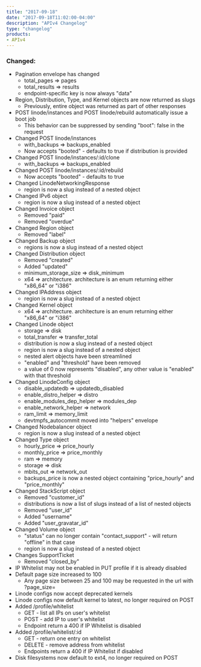 ```yaml
---
title: "2017-09-18"
date: "2017-09-18T11:02:00-04:00"
description: "APIv4 Changelog"
type: "changelog"
products:
- APIv4
---
```

### Changed:

* Pagination envelope has changed
  * total_pages => pages
  * total_results => results
  * endpoint-specific key is now always "data"
* Region, Distribution, Type, and Kernel objects are now returned as slugs
  * Previously, entire object was returned as part of other responses
* POST linode/instances and POST linode/rebuild automatically issue a boot job
  * This behavior can be suppressed by sending "boot": false in the request
* Changed POST linode/instances
  * with_backups => backups_enabled
  * Now accepts "booted" - defaults to true if distribution is provided
* Changed POST linode/instances/:id/clone
  * with_backups => backups_enabled
* Changed POST linode/instances/:id/rebuild
  * Now accepts "booted" - defaults to true
* Changed LinodeNetworkingResponse
  * region is now a slug instead of a nested object
* Changed IPv6 object
  * region is now a slug instead of a nested object
* Changed Invoice object
  * Removed "paid"
  * Removed "overdue"
* Changed Region object
  * Removed "label"
* Changed Backup object
  * regions is now a slug instead of a nested object
* Changed Distribution object
  * Removed "created"
  * Added "updated"
  * minimum_storage_size => disk_minimum
  * x64 => architecture. architecture is an enum returning either "x86_64" or "i386"
* Changed IPAddress object
  * region is now a slug instead of a nested object
* Changed Kernel object
  * x64 => architecture. architecture is an enum returning either "x86_64" or "i386"
* Changed Linode object
  * storage => disk
  * total_transfer => transfer_total
  * distribution is now a slug instead of a nested object
  * region is now a slug instead of a nested object
  * nested alert objects have been streamlined
  * "enabled" and "threshold" have been removed
  * a value of 0 now represents "disabled", any other value is "enabled" with that threshold
* Changed LinodeConfig object
  * disable_updatedb => updatedb_disabled
  * enable_distro_helper => distro
  * enable_modules_dep_helper => modules_dep
  * enable_network_helper => network
  * ram_limit => memory_limit
  * devtmpfs_autocommit moved into "helpers" envelope
* Changed Nodebalancer object
  * region is now a slug instead of a nested object
* Changed Type object
  * hourly_price => price_hourly
  * monthly_price => price_monthly
  * ram => memory
  * storage => disk
  * mbits_out => network_out
  * backups_price is now a nested object containing "price_hourly" and "price_monthly"
* Changed StackScript object
  * Removed "customer_id"
  * distributions is now a list of slugs instead of a list of nested objects
  * Removed "user_id"
  * Added "username"
  * Added "user_gravatar_id"
* Changed Volume object
  * "status" can no longer contain "contact_support" - will return "offline" in that case
  * region is now a slug instead of a nested object
* Changes SupportTicket
  * Removed "closed_by"
* IP Whitelist may not be enabled in PUT profile if it is already disabled
* Default page size increased to 100
  * Any page size between 25 and 100 may be requested in the url with ?page_size=
* Linode configs now accept deprecated kernels
* Linode configs now default kernel to latest, no longer required on POST
* Added /profile/whitelist
  * GET - list all IPs on user's whitelist
  * POST - add IP to user's whitelist
  * Endpoint return a 400 if IP Whitelist is disabled
* Added /profile/whitelist/:id
  * GET - return one entry on whitelist
  * DELETE - remove address from whitelist
  * Endpoints return a 400 if IP Whitelist if disabled
* Disk filesystems now default to ext4, no longer required on POST